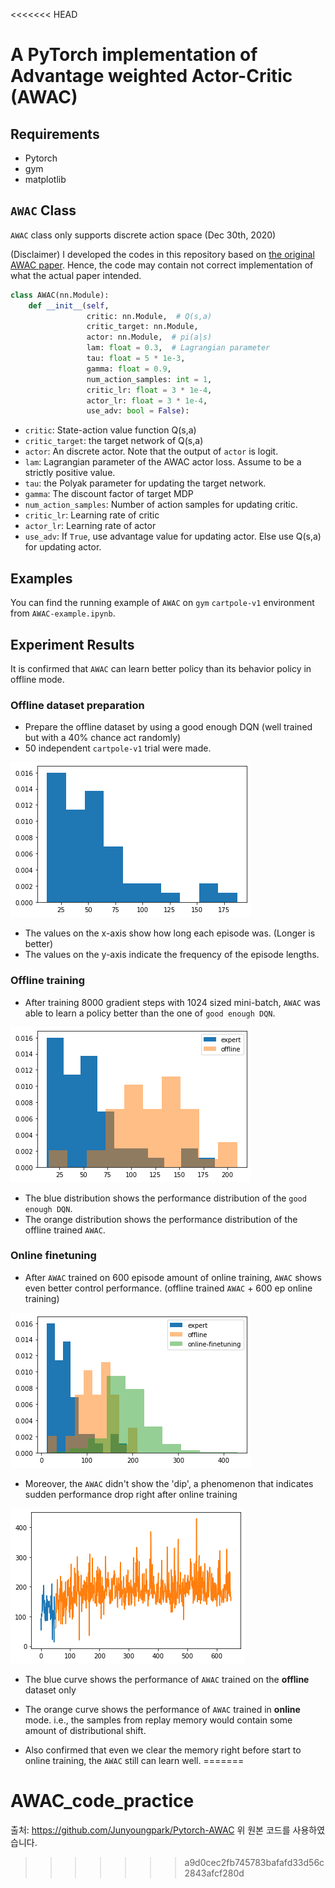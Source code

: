 <<<<<<< HEAD
# A PyTorch implementation of Advantage weighted Actor-Critic (AWAC)

## Requirements

- Pytorch
- gym
- matplotlib

## `AWAC` Class

`AWAC` class only supports discrete action space (Dec 30th, 2020)

(Disclaimer) I developed the codes in this repository based on [the original AWAC paper](https://arxiv.org/abs/2006.09359). Hence, the code may contain
not correct implementation of what the actual paper intended.

````python
class AWAC(nn.Module):
    def __init__(self,
                 critic: nn.Module,  # Q(s,a)
                 critic_target: nn.Module,
                 actor: nn.Module,  # pi(a|s)
                 lam: float = 0.3,  # Lagrangian parameter
                 tau: float = 5 * 1e-3,
                 gamma: float = 0.9,
                 num_action_samples: int = 1,
                 critic_lr: float = 3 * 1e-4,
                 actor_lr: float = 3 * 1e-4,
                 use_adv: bool = False):
````

- `critic`: State-action value function Q(s,a)
- `critic_target`: the target network of Q(s,a)
- `actor`: An discrete actor. Note that the output of `actor` is logit.
- `lam`: Lagrangian parameter of the AWAC actor loss. Assume to be a strictly positive value.
- `tau`: the Polyak parameter for updating the target network.
- `gamma`: The discount factor of target MDP
- `num_action_samples`: Number of action samples for updating critic.
- `critic_lr`: Learning rate of critic
- `actor_lr`: Learning rate of actor
- `use_adv`: If `True`, use advantage value for updating actor. Else use Q(s,a) for updating actor.

## Examples
You can find the running example of `AWAC` on `gym` `cartpole-v1` environment from `AWAC-example.ipynb`.

## Experiment Results

It is confirmed that `AWAC` can learn better policy than its behavior policy in offline mode.

### Offline dataset preparation
- Prepare the offline dataset by using a good enough DQN (well trained but with a 40% chance act randomly)
- 50 independent `cartpole-v1` trial were made.

![slightly dumb DQN](./images/40dqn-results.png)

- The values on the x-axis show how long each episode was. (Longer is better)
- The values on the y-axis indicate the frequency of the episode lengths.

### Offline training

- After training 8000 gradient steps with 1024 sized mini-batch, `AWAC` was able to learn
  a policy better than the one of `good enough DQN`.

![offline AWAC](./images/offline-awac.png)

- The blue distribution shows the performance distribution of the `good enough DQN`.
- The orange distribution shows the performance distribution of the offline trained `AWAC`.

### Online finetuning

- After `AWAC` trained on 600 episode amount of online training,
  `AWAC` shows even better control performance. (offline trained `AWAC` + 600 ep online training)

![offline AWAC](./images/online-awac.png)

- Moreover, the `AWAC` didn't show the 'dip', a phenomenon that indicates sudden performance drop right after online training

![offline AWAC](./images/no-dip.png)

- The blue curve shows the performance of `AWAC` trained on the **offline** dataset only
- The orange curve shows the performance of `AWAC` trained in **online** mode. i.e.,
  the samples from replay memory would contain some amount of distributional shift.

- Also confirmed that even we clear the memory right before start to online training,
  the `AWAC` still can learn well.
=======
# AWAC_code_practice
출처: https://github.com/Junyoungpark/Pytorch-AWAC
위 원본 코드를 사용하였습니다.
>>>>>>> a9d0cec2fb745783bafafd33d56c2843afcf280d
